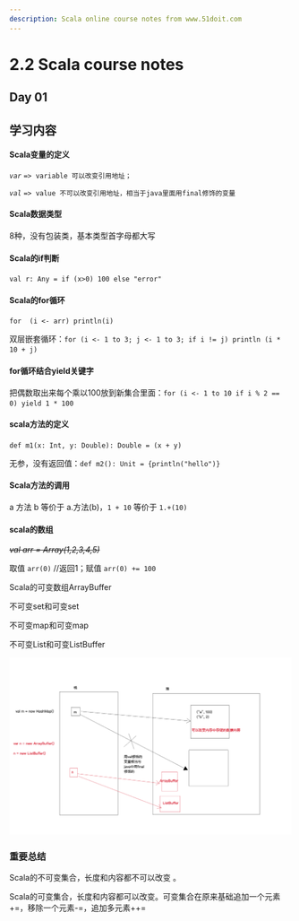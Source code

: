 ```yaml
---
description: Scala online course notes from www.51doit.com
---
```


# 2.2 Scala course notes

## Day 01

## 学习内容

#### Scala变量的定义

_`var`_ `=> variable 可以改变引用地址；`

_`val`_ `=> value 不可以改变引用地址，相当于java里面用final修饰的变量`

#### Scala数据类型

8种，没有包装类，基本类型首字母都大写

#### Scala的if判断

`val r: Any = if (x>0) 100 else "error"`

#### Scala的for循环

`for  (i <- arr) println(i)`

双层嵌套循环：`for (i <- 1 to 3; j <- 1 to 3; if i != j) println (i * 10 + j)`

#### for循环结合yield关键字

把偶数取出来每个乘以100放到新集合里面：`for (i <- 1 to 10 if i % 2 == 0) yield 1 * 100`

#### scala方法的定义

`def m1(x: Int, y: Double): Double = (x + y)`

无参，没有返回值：`def m2(): Unit = {println("hello")}`

#### Scala方法的调用

a 方法 b 等价于 a.方法\(b\)，`1 + 10` 等价于 `1.+(10)`

#### scala的数组

~~_val arr = Array\(1,2,3,4,5\)_~~

取值 `arr(0)` //返回1；赋值 `arr(0) += 100`

Scala的可变数组ArrayBuffer

不可变set和可变set

不可变map和可变map

不可变List和可变ListBuffer

![Scala&#x5B9A;&#x4E49;&#x4E24;&#x79CD;&#x53D8;&#x91CF;](../../.gitbook/assets/scala-ding-yi-bian-liang.png)

### 重要总结

Scala的不可变集合，长度和内容都不可以改变 。

Scala的可变集合，长度和内容都可以改变。可变集合在原来基础追加一个元素+=，移除一个元素-=，追加多元素++=

